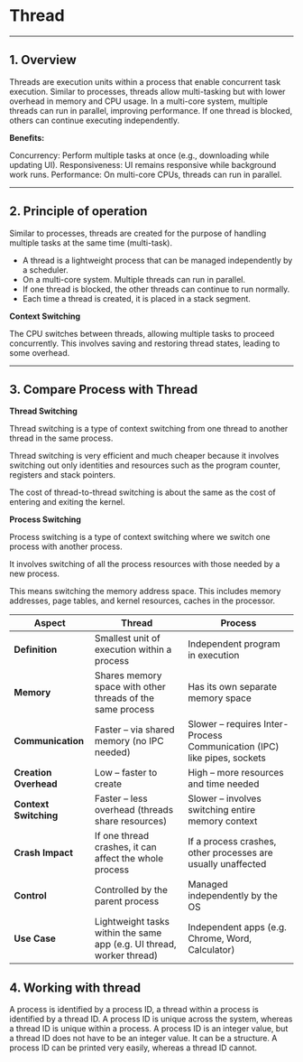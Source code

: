 # Thread
---
## 1. Overview 

Threads are execution units within a process that enable concurrent task execution. Similar to processes, threads allow multi-tasking but with lower overhead in memory and CPU usage. In a multi-core system, multiple threads can run in parallel, improving performance. If one thread is blocked, others can continue executing independently.


**Benefits:**

Concurrency: Perform multiple tasks at once (e.g., downloading while updating UI).
Responsiveness: UI remains responsive while background work runs.
Performance: On multi-core CPUs, threads can run in parallel.

--- 

## 2. Principle of operation

Similar to processes, threads are created for the purpose of handling multiple tasks at the same time (multi-task).

- A thread is a lightweight process that can be managed independently by a scheduler.
- On a multi-core system. Multiple threads can run in parallel.
- If one thread is blocked, the other threads can continue to run normally.
- Each time a thread is created, it is placed in a stack segment.

**Context Switching** 

The CPU switches between threads, allowing multiple tasks to proceed concurrently. This involves saving and restoring thread states, leading to some overhead.

---

## 3. Compare Process with Thread

**Thread Switching**

Thread switching is a type of context switching from one thread to another thread in the same process.

Thread switching is very efficient and much cheaper because it involves switching out only identities and resources such as the program counter, registers and stack pointers. 

The cost of thread-to-thread switching is about the same as the cost of entering and exiting the kernel.

**Process Switching**

Process switching is a type of context switching where we switch one process with another process. 

 It involves switching of all the process resources with those needed by a new process. 
 
This means switching the memory address space. This includes memory addresses, page tables, and kernel resources, caches in the processor. 

| **Aspect**            | **Thread**                                                            | **Process**                                                             |
| --------------------- | --------------------------------------------------------------------- | ----------------------------------------------------------------------- |
| **Definition**        | Smallest unit of execution within a process                           | Independent program in execution                                        |
| **Memory**            | Shares memory space with other threads of the same process            | Has its own separate memory space                                       |
| **Communication**     | Faster – via shared memory (no IPC needed)                            | Slower – requires Inter-Process Communication (IPC) like pipes, sockets |
| **Creation Overhead** | Low – faster to create                                                | High – more resources and time needed                                   |
| **Context Switching** | Faster – less overhead (threads share resources)                      | Slower – involves switching entire memory context                       |
| **Crash Impact**      | If one thread crashes, it can affect the whole process                | If a process crashes, other processes are usually unaffected            |
| **Control**           | Controlled by the parent process                                      | Managed independently by the OS                                         |
| **Use Case**          | Lightweight tasks within the same app (e.g. UI thread, worker thread) | Independent apps (e.g. Chrome, Word, Calculator)                        |

## 4. Working with thread

A process is identified by a process ID, a thread within a process is identified by a thread ID. 
 A process ID is unique across the system, whereas a thread ID is unique within a process. 
 A process ID is an integer value, but a thread ID does not have to be an integer value. It can be a structure. 
 A process ID can be printed very easily, whereas a thread ID cannot.
